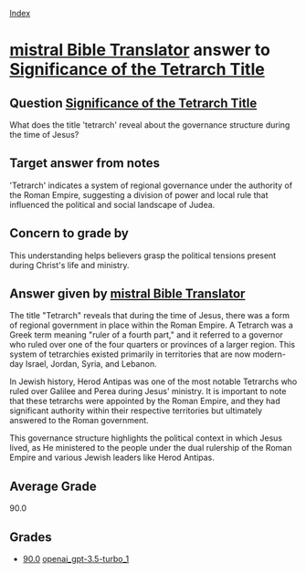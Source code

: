 
[Index](../../../index.md)
# [mistral Bible Translator](../../answering_models/mistral_Bible_Translator.md) answer to [Significance of the Tetrarch Title](../../questions/Significance_of_the_Tetrarch_Title.md)

## Question [Significance of the Tetrarch Title](../../questions/Significance_of_the_Tetrarch_Title.md)
What does the title 'tetrarch' reveal about the governance structure during the time of Jesus?

## Target answer from notes
'Tetrarch' indicates a system of regional governance under the authority of the Roman Empire, suggesting a division of power and local rule that influenced the political and social landscape of Judea.

## Concern to grade by
This understanding helps believers grasp the political tensions present during Christ's life and ministry.

## Answer given by [mistral Bible Translator](../../answering_models/mistral_Bible_Translator.md)
 The title "Tetrarch" reveals that during the time of Jesus, there was a form of regional government in place within the Roman Empire. A Tetrarch was a Greek term meaning "ruler of a fourth part," and it referred to a governor who ruled over one of the four quarters or provinces of a larger region. This system of tetrarchies existed primarily in territories that are now modern-day Israel, Jordan, Syria, and Lebanon.

In Jewish history, Herod Antipas was one of the most notable Tetrarchs who ruled over Galilee and Perea during Jesus' ministry. It is important to note that these tetrarchs were appointed by the Roman Empire, and they had significant authority within their respective territories but ultimately answered to the Roman government.

This governance structure highlights the political context in which Jesus lived, as He ministered to the people under the dual rulership of the Roman Empire and various Jewish leaders like Herod Antipas.

## Average Grade
90.0

## Grades
 * [90.0](./Significance_of_the_Tetrarch_Title_grades/openai_gpt-3.5-turbo_1.md) [openai_gpt-3.5-turbo_1](../../grading_models/openai_gpt-3.5-turbo_1.md)
